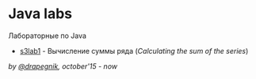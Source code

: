 # Java labs
Лабораторные по Java

* [s3lab1](https://github.com/Drapegnik/bsu/tree/master/programming/java/s3lab1) - Вычисление суммы ряда (*Calculating the sum of the series*)

*by [@drapegnik](https://github.com/Drapegnik), october'15 - now*